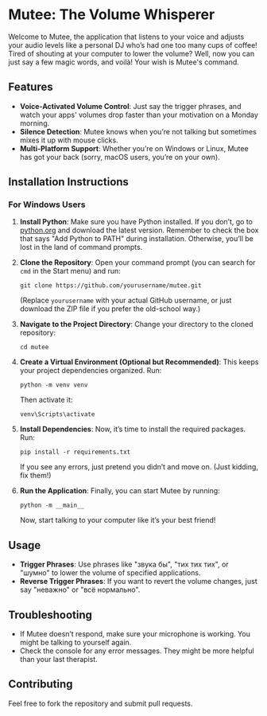 # Mutee: The Volume Whisperer

Welcome to Mutee, the application that listens to your voice and adjusts your audio levels like a personal DJ who’s had one too many cups of coffee! Tired of shouting at your computer to lower the volume? Well, now you can just say a few magic words, and voilà! Your wish is Mutee's command.

## Features

- **Voice-Activated Volume Control**: Just say the trigger phrases, and watch your apps' volumes drop faster than your motivation on a Monday morning.
- **Silence Detection**: Mutee knows when you’re not talking but sometimes mixes it up with mouse clicks.
- **Multi-Platform Support**: Whether you’re on Windows or Linux, Mutee has got your back (sorry, macOS users, you’re on your own).

## Installation Instructions

### For Windows Users

1. **Install Python**: Make sure you have Python installed. If you don’t, go to [python.org](https://www.python.org/downloads/) and download the latest version. Remember to check the box that says "Add Python to PATH" during installation. Otherwise, you’ll be lost in the land of command prompts.

2. **Clone the Repository**: Open your command prompt (you can search for `cmd` in the Start menu) and run:
   ```
   git clone https://github.com/yourusername/mutee.git
   ```
   (Replace `yourusername` with your actual GitHub username, or just download the ZIP file if you prefer the old-school way.)

3. **Navigate to the Project Directory**: Change your directory to the cloned repository:
   ```
   cd mutee
   ```

4. **Create a Virtual Environment (Optional but Recommended)**: This keeps your project dependencies organized. Run:
   ```
   python -m venv venv
   ```
   Then activate it:
   ```
   venv\Scripts\activate
   ```

5. **Install Dependencies**: Now, it’s time to install the required packages. Run:
   ```
   pip install -r requirements.txt
   ```
   If you see any errors, just pretend you didn’t and move on. (Just kidding, fix them!)

6. **Run the Application**: Finally, you can start Mutee by running:
   ```
   python -m __main__
   ```
   Now, start talking to your computer like it’s your best friend!

## Usage

- **Trigger Phrases**: Use phrases like "звука бы", "тих тих тих", or "шумно" to lower the volume of specified applications.
- **Reverse Trigger Phrases**: If you want to revert the volume changes, just say "неважно" or "всё нормально".

## Troubleshooting

- If Mutee doesn’t respond, make sure your microphone is working. You might be talking to yourself again.
- Check the console for any error messages. They might be more helpful than your last therapist.

## Contributing

Feel free to fork the repository and submit pull requests.